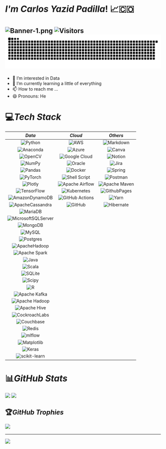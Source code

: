 # ***I'm Carlos Yazid Padilla***! 📈🇨🇴
![Banner-1.png](https://i.postimg.cc/sg8pqvcH/Banner-1.png)
![Visitors](https://api.visitorbadge.io/api/combined?path=https%3A%2F%2Fgithub.com%2FCarlosYazid&label=Visitors&labelColor=%23ba68c8&countColor=%232ccce4&style=flat)
![](github-contribution-grid-snake-dark.svg)<br/>
---

- 👀 I’m interested in Data
- 🌱 I’m currently learning a little of everything
- 📫 How to reach me ...
- 😄 Pronouns: He

# 💻*Tech Stack*

*Data* | *Cloud* | *Others*
|:---:|:---:|:---:
| ![Python][Python] | ![AWS][AWS] | ![Markdown][Markdown]    	    
| ![Anaconda][Anaconda] | ![Azure][Azure]  | ![Canva][Canva]
| ![OpenCV][OpenCV] | ![Google Cloud][GoogleCloud] | ![Notion][Notion]
| ![NumPy][NumPy] | ![Oracle][Oracle] | ![Jira][Jira] 
| ![Pandas][Pandas] | ![Docker][Docker] | ![Spring][Spring]
| ![PyTorch][PyTorch] | ![Shell Script][ShellScript] | ![Postman][Postman]
| ![Plotly][Plotly] | ![Apache Airflow][ApacheAirflow] | ![Apache Maven][ApacheMaven]
| ![TensorFlow][TensorFlow] | ![Kubernetes][Kubernetes] | ![GithubPages][GithubPages]
| ![AmazonDynamoDB][AmazonDynamoDB] | ![GitHub Actions][GitHubActions] | ![Yarn][Yarn]
| ![ApacheCassandra][ApacheCassandra] | ![GitHub][GitHub] | ![Hibernate][Hibernate]
| ![MariaDB][MariaDB] | |
| ![MicrosoftSQLServer][MicrosoftSQLServer] | |
| ![MongoDB][MongoDB] | | 
| ![MySQL][MySQL] | |
| ![Postgres][Postgres] | |
| ![ApacheHadoop][ApacheHadoop] | |
| ![Apache Spark][ApacheSpark] | |
| ![Java][Java] | |
| ![Scala][Scala] | |
| ![SQLite][SQLite] | |
| ![Scipy][Scipy] | |
| ![R][R] | |
| ![Apache Kafka][ApacheKafka] | |
| ![Apache Hadoop][ApacheHadoop] | |
| ![Apache Hive][ApacheHive] | |
| ![CockroachLabs][CockroachLabs] | |
| ![Couchbase][Couchbase] | |
| ![Redis][Redis] | |
| ![mlflow][mlflow] | |
| ![Matplotlib][Matplotlib] | |
| ![Keras][Keras] | |
| ![scikit-learn][scikit-learn] | |


# 📊*GitHub Stats*
![](https://github-readme-stats.vercel.app/api?username=CarlosYazid&theme=radical&hide_border=false&include_all_commits=false&count_private=false)
![](https://github-readme-stats.vercel.app/api/top-langs/?username=CarlosYazid&theme=radical&hide_border=false&include_all_commits=false&count_private=false&layout=compact)

## 🏆*GitHub Trophies*
![](https://github-trophies.vercel.app/?username=CarlosYazid&theme=radical&no-frame=true&no-bg=true&margin-w=4)

<!--Data-->
[Python]: https://img.shields.io/badge/python-3670A0?style=for-the-badge&logo=python&logoColor=ffdd54
[Anaconda]: https://img.shields.io/badge/Anaconda-%2344A833.svg?style=for-the-badge&logo=anaconda&logoColor=white
[OpenCV]: https://img.shields.io/badge/opencv-%23white.svg?style=for-the-badge&logo=opencv&logoColor=white
[NumPy]: https://img.shields.io/badge/numpy-%23013243.svg?style=for-the-badge&logo=numpy&logoColor=white
[Pandas]: https://img.shields.io/badge/pandas-%23150458.svg?style=for-the-badge&logo=pandas&logoColor=white
[PyTorch]: https://img.shields.io/badge/PyTorch-%23EE4C2C.svg?style=for-the-badge&logo=PyTorch&logoColor=white
[Plotly]: https://img.shields.io/badge/Plotly-%233F4F75.svg?style=for-the-badge&logo=plotly&logoColor=white
[TensorFlow]: https://img.shields.io/badge/TensorFlow-%23FF6F00.svg?style=for-the-badge&logo=TensorFlow&logoColor=white
[AmazonDynamoDB]: https://img.shields.io/badge/Amazon%20DynamoDB-4053D6?style=for-the-badge&logo=Amazon%20DynamoDB&logoColor=white
[ApacheCassandra]: https://img.shields.io/badge/cassandra-%231287B1.svg?style=flat&logo=apache-cassandra&logoColor=white
[MicrosoftSQLServer]: https://img.shields.io/badge/Microsoft%20SQL%20Sever-CC2927?style=flat&logo=microsoft%20sql%20server&logoColor=white
[MongoDB]: https://img.shields.io/badge/MongoDB-%234ea94b.svg?style=flat&logo=mongodb&logoColor=white
[MySQL]: https://img.shields.io/badge/mysql-4479A1.svg?style=for-the-badge&logo=mysql&logoColor=white
[Postgres]: https://img.shields.io/badge/postgres-%23316192.svg?style=for-the-badge&logo=postgresql&logoColor=white
[SQLite]: https://img.shields.io/badge/sqlite-%2307405e.svg?style=for-the-badge&logo=sqlite&logoColor=white
[Scipy]: https://img.shields.io/badge/SciPy-%230C55A5.svg?style=for-the-badge&logo=scipy&logoColor=%white
[R]: https://img.shields.io/badge/r-%23276DC3.svg?style=for-the-badge&logo=r&logoColor=white
[Java]: https://img.shields.io/badge/java-%23ED8B00.svg?style=for-the-badge&logo=openjdk&logoColor=white
[ApacheHadoop]: https://img.shields.io/badge/Apache%20Hadoop-66CCFF?style=for-the-badge&logo=apachehadoop&logoColor=black
[ApacheAirflow]: https://img.shields.io/badge/Apache%20Airflow-017CEE?style=for-the-badge&logo=Apache%20Airflow&logoColor=white
[ApacheSpark]: https://img.shields.io/badge/Apache%20Spark-FDEE21?style=for-the-badge&logo=apachespark&logoColor=black
[Scala]: https://img.shields.io/badge/scala-%23DC322F.svg?style=for-the-badge&logo=scala&logoColor=white
[ApacheKafka]: https://img.shields.io/badge/Apache%20Kafka-000?style=for-the-badge&logo=apachekafka
[ApacheHadoop]: https://img.shields.io/badge/Apache%20Hadoop-66CCFF?style=for-the-badge&logo=apachehadoop&logoColor=black
[ApacheHive]: https://img.shields.io/badge/Apache%20Hive-FDEE21?style=for-the-badge&logo=apachehive&logoColor=black
[CockroachLabs]: https://img.shields.io/badge/Cockroach%20Labs-6933FF?style=for-the-badge&logo=Cockroach%20Labs&logoColor=white
[Couchbase]: https://img.shields.io/badge/Couchbase-EA2328?style=for-the-badge&logo=couchbase&logoColor=white
[MariaDB]: https://img.shields.io/badge/MariaDB-003545?style=for-the-badge&logo=mariadb&logoColor=white
[Redis]: https://img.shields.io/badge/redis-%23DD0031.svg?style=for-the-badge&logo=redis&logoColor=white
[mlflow]: https://img.shields.io/badge/mlflow-%23d9ead3.svg?style=for-the-badge&logo=numpy&logoColor=blue
[Matplotlib]: https://img.shields.io/badge/Matplotlib-%23ffffff.svg?style=for-the-badge&logo=Matplotlib&logoColor=black 
[Keras]: https://img.shields.io/badge/Keras-%23D00000.svg?style=for-the-badge&logo=Keras&logoColor=white
[scikit-learn]: https://img.shields.io/badge/scikit--learn-%23F7931E.svg?style=for-the-badge&logo=scikit-learn&logoColor=white

<!--Cloud-->
[AWS]: https://img.shields.io/badge/AWS-%23FF9900.svg?style=for-the-badge&logo=amazon-aws&logoColor=white
[Azure]: https://img.shields.io/badge/azure-%230072C6.svg?style=for-the-badge&logo=microsoftazure&logoColor=white
[GoogleCloud]: https://img.shields.io/badge/GoogleCloud-%234285F4.svg?style=for-the-badge&logo=google-cloud&logoColor=white 
[Kubernetes]: https://img.shields.io/badge/kubernetes-%23326ce5.svg?style=for-the-badge&logo=kubernetes&logoColor=white
[Docker]: https://img.shields.io/badge/docker-%230db7ed.svg?style=for-the-badge&logo=docker&logoColor=white
[ShellScript]: https://img.shields.io/badge/shell_script-%23121011.svg?style=for-the-badge&logo=gnu-bash&logoColor=white
[Oracle]: https://img.shields.io/badge/Oracle-F80000?style=for-the-badge&logo=oracle&logoColor=white
[GitHubActions]: https://img.shields.io/badge/github%20actions-%232671E5.svg?style=for-the-badge&logo=githubactions&logoColor=white
[GitHub]: https://img.shields.io/badge/github-%23121011.svg?style=for-the-badge&logo=github&logoColor=white

<!--Others-->
[Markdown]: https://img.shields.io/badge/markdown-%23000000.svg?style=for-the-badge&logo=markdown&logoColor=white
[Canva]: https://img.shields.io/badge/Canva-%2300C4CC.svg?style=for-the-badge&logo=Canva&logoColor=white
[Figma]: https://img.shields.io/badge/figma-%23F24E1E.svg?style=flat&logo=figma&logoColor=white
[Notion]: https://img.shields.io/badge/Notion-%23000000.svg?style=for-the-badge&logo=notion&logoColor=white
[Jira]: https://img.shields.io/badge/jira-%230A0FFF.svg?style=for-the-badge&logo=jira&logoColor=white
[Postman]: https://img.shields.io/badge/Postman-FF6C37?style=for-the-badge&logo=postman&logoColor=white
[GithubPages]: https://img.shields.io/badge/github%20pages-121013?style=for-the-badge&logo=github&logoColor=white
[Yarn]: https://img.shields.io/badge/yarn-%232C8EBB.svg?style=for-the-badge&logo=yarn&logoColor=white
[Spring]: https://img.shields.io/badge/spring-%236DB33F.svg?style=for-the-badge&logo=spring&logoColor=white
[ApacheMaven]: https://img.shields.io/badge/Apache%20Maven-C71A36?style=for-the-badge&logo=Apache%20Maven&logoColor=white
[Hibernate]: https://img.shields.io/badge/Hibernate-59666C?style=for-the-badge&logo=Hibernate&logoColor=white

---
[![](https://visitcount.itsvg.in/api?id=CarlosYazid&icon=0&color=0)](https://visitcount.itsvg.in)
